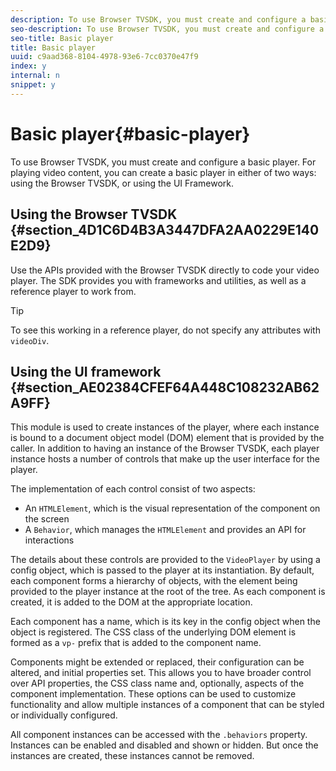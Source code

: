 ```yaml
---
description: To use Browser TVSDK, you must create and configure a basic player. For playing video content, you can create a basic player in either of two ways  using the Browser TVSDK, or using the UI Framework.
seo-description: To use Browser TVSDK, you must create and configure a basic player. For playing video content, you can create a basic player in either of two ways  using the Browser TVSDK, or using the UI Framework.
seo-title: Basic player
title: Basic player
uuid: c9aad368-8104-4978-93e6-7cc0370e47f9
index: y
internal: n
snippet: y
---
```


# Basic player{#basic-player}

To use Browser TVSDK, you must create and configure a basic player. For playing video content, you can create a basic player in either of two ways: using the Browser TVSDK, or using the UI Framework.

## Using the Browser TVSDK {#section_4D1C6D4B3A3447DFA2AA0229E140E2D9}

Use the APIs provided with the Browser TVSDK directly to code your video player. The SDK provides you with frameworks and utilities, as well as a reference player to work from. 

>[!TIP]
>
>To see this working in a reference player, do not specify any attributes with `videoDiv`.

## Using the UI framework {#section_AE02384CFEF64A448C108232AB62A9FF}

This module is used to create instances of the player, where each instance is bound to a document object model (DOM) element that is provided by the caller. In addition to having an instance of the Browser TVSDK, each player instance hosts a number of controls that make up the user interface for the player.

The implementation of each control consist of two aspects:

* An `HTMLElement`, which is the visual representation of the component on the screen 
* A `Behavior`, which manages the `HTMLElement` and provides an API for interactions

The details about these controls are provided to the `VideoPlayer` by using a config object, which is passed to the player at its instantiation. By default, each component forms a hierarchy of objects, with the element being provided to the player instance at the root of the tree. As each component is created, it is added to the DOM at the appropriate location.

Each component has a name, which is its key in the config object when the object is registered. The CSS class of the underlying DOM element is formed as a `vp-` prefix that is added to the component name.

Components might be extended or replaced, their configuration can be altered, and initial properties set. This allows you to have broader control over API properties, the CSS class name and, optionally, aspects of the component implementation. These options can be used to customize functionality and allow multiple instances of a component that can be styled or individually configured.

All component instances can be accessed with the `.behaviors` property. Instances can be enabled and disabled and shown or hidden. But once the instances are created, these instances cannot be removed. 
